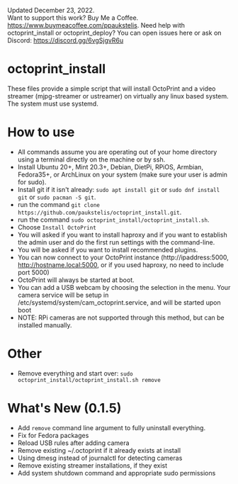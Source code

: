 Updated December 23, 2022.  
Want to support this work? Buy Me a Coffee. https://www.buymeacoffee.com/ppaukstelis.
Need help with octoprint_install or octoprint_deploy? You can open issues here or ask on Discord: https://discord.gg/6vgSjgvR6u
# octoprint_install
These files provide a simple script that will install OctoPrint and a video streamer (mjpg-streamer or ustreamer) on virtually any linux based system. The system must use systemd.

# How to use
* All commands assume you are operating out of your home directory using a terminal directly on the machine or by ssh.
* Install Ubuntu 20+, Mint 20.3+, Debian, DietPi, RPiOS, Armbian, Fedora35+, or ArchLinux on your system (make sure your user is admin for sudo).
* Install git if it isn't already: `sudo apt install git` or `sudo dnf install git` or `sudo pacman -S git`.
* run the command `git clone https://github.com/paukstelis/octoprint_install.git`.
* run the command `sudo octoprint_install/octoprint_install.sh`.
* Choose `Install OctoPrint`
* You will asked if you want to install haproxy and if you want to establish the admin user and do the first run settings with the command-line.
* You will be asked if you want to install recommended plugins.
* You can now connect to your OctoPrint instance (http://ipaddress:5000, http://hostname.local:5000, or if you used haproxy, no need to include port 5000)
* OctoPrint will always be started at boot.
* You can add a USB webcam by choosing the selection in the menu. Your camera service will be setup in /etc/systemd/system/cam_octoprint.service, and will be started upon boot
* NOTE: RPi cameras are not supported through this method, but can be installed manually.

# Other
* Remove everything and start over: `sudo octoprint_install/octoprint_install.sh remove`

# What's New (0.1.5)
* Add `remove` command line argument to fully uninstall everything.
* Fix for Fedora packages
* Reload USB rules after adding camera
* Remove existing ~/.octoprint if it already exists at install
* Using dmesg instead of journalctl for detecting cameras
* Remove existing streamer installations, if they exist
* Add system shutdown command and appropriate sudo permissions